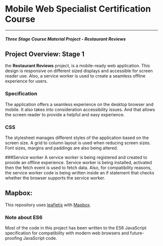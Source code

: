 # Mobile Web Specialist Certification Course
---
#### _Three Stage Course Material Project - Restaurant Reviews_

## Project Overview: Stage 1

the **Restaurant Reviews** project, is a mobile-ready web application. This design is responsive on different sized displays and accessible for screen reader use. Also, a service worker is used to create a seamless offline experience for users.

### Specification

The application offers a seamless experience on the desktop browser and mobile.
It also takes into consideration accessibility issues. And that allows the screen reader to provide a helpful and easy experience.  

### CSS
The stylesheet manages different styles of the application based on the screen size. A grid to column layout is used when reducing screen sizes.
Font sizes, margins and paddings are also being altered.

###Service worker
A service worker is being registered and created to provide an offline experience.
Service worker is being installed, activated then the fetch event is used to fetch data.
Also, for compatibility reasons, the service worker code is being written inside an if statement that checks whether the browser supports the service worker.

##  Mapbox:

This repository uses [leafletjs](https://leafletjs.com/) with [Mapbox](https://www.mapbox.com/). 
### Note about ES6

Most of the code in this project has been written to the ES6 JavaScript specification for compatibility with modern web browsers and future-proofing JavaScript code. 
